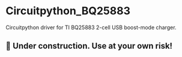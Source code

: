 # Circuitpython_BQ25883
Circuitpython driver for TI BQ25883 2-cell USB boost-mode charger.

## 🚧 Under construction. Use at your own risk!
